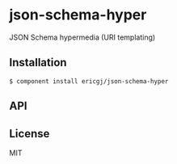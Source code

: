 
# json-schema-hyper

  JSON Schema hypermedia (URI templating)

## Installation

    $ component install ericgj/json-schema-hyper

## API

   

## License

  MIT
